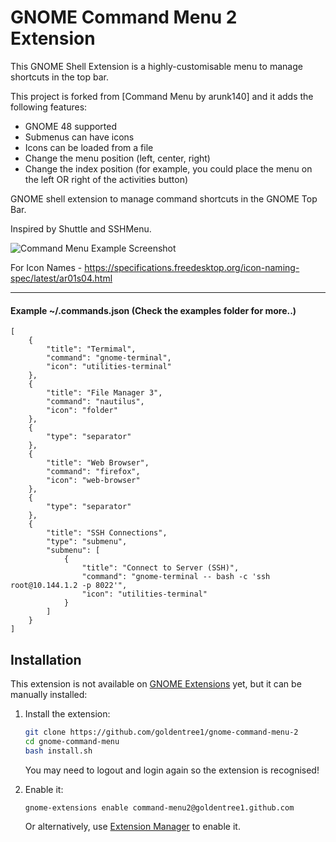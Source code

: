 # GNOME Command Menu 2 Extension

This GNOME Shell Extension is a highly-customisable menu to manage shortcuts in the top bar. 

This project is forked from [Command Menu by arunk140] and it adds the following features:
- GNOME 48 supported
- Submenus can have icons
- Icons can be loaded from a file
- Change the menu position (left, center, right)
- Change the index position (for example, you could place the menu on the left OR right of the activities button)



<!-- [<img src="https://raw.githubusercontent.com/andyholmes/gnome-shell-extensions-badge/master/get-it-on-ego.svg?sanitize=true" alt="Get it on GNOME Extensions" height="100" align="middle">][ego]  -->

[ego]: https://extensions.gnome.org/extension/4850/command-menu/

GNOME shell extension to manage command shortcuts in the GNOME Top Bar.

Inspired by Shuttle and SSHMenu.

![Command Menu Example Screenshot](Screenshot-Example.png "Command Menu Example Screenshot")

For Icon Names - https://specifications.freedesktop.org/icon-naming-spec/latest/ar01s04.html

---

#### Example ~/.commands.json (Check the examples folder for more..)

```
[
    {
        "title": "Termimal",
        "command": "gnome-terminal",
        "icon": "utilities-terminal"
    },
    {
        "title": "File Manager 3",
        "command": "nautilus",
        "icon": "folder"
    },
    {
        "type": "separator"
    },
    {
        "title": "Web Browser",
        "command": "firefox",
        "icon": "web-browser"
    },
    {
        "type": "separator"
    },
    {
        "title": "SSH Connections",
        "type": "submenu",
        "submenu": [
            {
                "title": "Connect to Server (SSH)",
                "command": "gnome-terminal -- bash -c 'ssh root@10.144.1.2 -p 8022'",
                "icon": "utilities-terminal"
            }
        ]
    }
]
```

## Installation

This extension is not available on [GNOME Extensions](https://extensions.gnome.org/) yet, but it can be manually installed:

1. Install the extension:
    ```bash
    git clone https://github.com/goldentree1/gnome-command-menu-2
    cd gnome-command-menu
    bash install.sh 
    ```

    You may need to logout and login again so the extension is recognised!

2. Enable it:
    ```bash
    gnome-extensions enable command-menu2@goldentree1.github.com
    ```
    Or alternatively, use [Extension Manager](https://flathub.org/apps/com.mattjakeman.ExtensionManager) to enable it.
